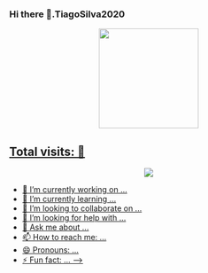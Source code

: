 ### Hi there 👋.TiagoSilva2020

<div align="center">
  <a href="https://github.com/tiagosilva2020">
  <img height="180em" src="https://github-readme-stats.vercel.app/api/top-langs/?username=tiagosilva2020&layout=compact&langs_count=7&theme=dracula"/>
</div>
 
 ## Total visits: 👀 <br>
 <p align="center"> 
   <img alingn="center" src="https://profile-counter.glitch.me/tiagosilva2020/count.svg" />
 </p>


- 🔭 I’m currently working on ...
- 🌱 I’m currently learning ...
- 👯 I’m looking to collaborate on ...
- 🤔 I’m looking for help with ...
- 💬 Ask me about ...
- 📫 How to reach me: ...
- 😄 Pronouns: ...
- ⚡ Fun fact: ...
-->

